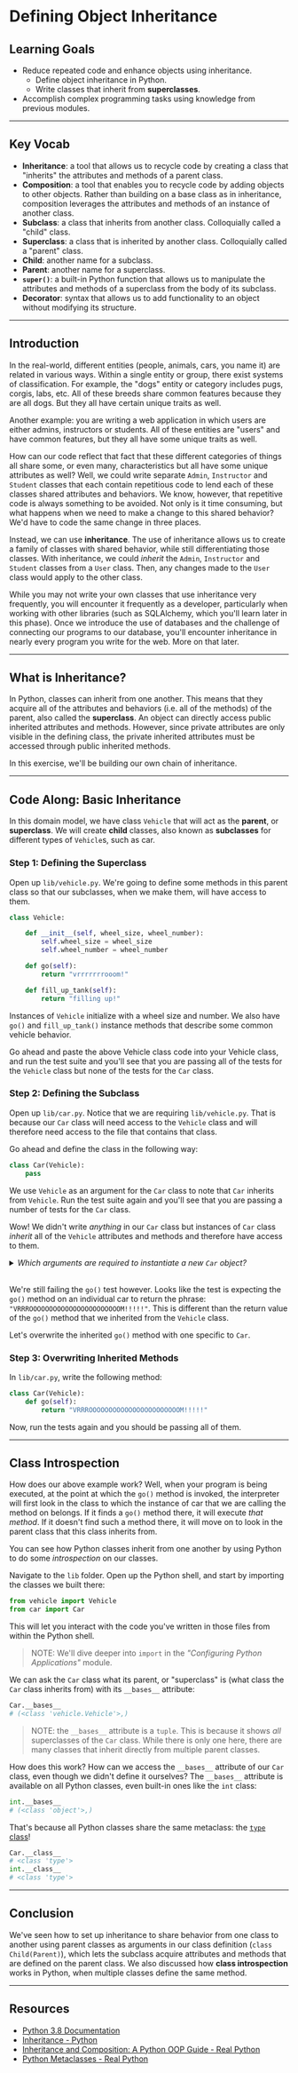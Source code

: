 # Defining Object Inheritance

## Learning Goals

- Reduce repeated code and enhance objects using inheritance.
  - Define object inheritance in Python.
  - Write classes that inherit from **superclasses**.
- Accomplish complex programming tasks using knowledge from previous modules.

---

## Key Vocab

- **Inheritance**: a tool that allows us to recycle code by creating a class
  that "inherits" the attributes and methods of a parent class.
- **Composition**: a tool that enables you to recycle code by adding objects to
  other objects. Rather than building on a base class as in inheritance,
  composition leverages the attributes and methods of an instance of another
  class.
- **Subclass**: a class that inherits from another class. Colloquially called a
  "child" class.
- **Superclass**: a class that is inherited by another class. Colloquially
  called a "parent" class.
- **Child**: another name for a subclass.
- **Parent**: another name for a superclass.
- **`super()`**: a built-in Python function that allows us to manipulate the
  attributes and methods of a superclass from the body of its subclass.
- **Decorator**: syntax that allows us to add functionality to an object without
  modifying its structure.

---

## Introduction

In the real-world, different entities (people, animals, cars, you name it) are
related in various ways. Within a single entity or group, there exist systems of
classification. For example, the "dogs" entity or category includes pugs,
corgis, labs, etc. All of these breeds share common features because they are
all dogs. But they all have certain unique traits as well.

Another example: you are writing a web application in which users are either
admins, instructors or students. All of these entities are "users" and have
common features, but they all have some unique traits as well.

How can our code reflect that fact that these different categories of things all
share some, or even many, characteristics but all have some unique attributes as
well? Well, we could write separate `Admin`, `Instructor` and `Student` classes
that each contain repetitious code to lend each of these classes shared
attributes and behaviors. We know, however, that repetitive code is always
something to be avoided. Not only is it time consuming, but what happens when we
need to make a change to this shared behavior? We'd have to code the same change
in three places.

Instead, we can use **inheritance**. The use of inheritance allows us to create
a family of classes with shared behavior, while still differentiating those
classes. With inheritance, we could _inherit_ the `Admin`, `Instructor` and
`Student` classes from a `User` class. Then, any changes made to the `User`
class would apply to the other class.

While you may not write your own classes that use inheritance very frequently,
you will encounter it frequently as a developer, particularly when working with
other libraries (such as SQLAlchemy, which you'll learn later in this phase).
Once we introduce the use of databases and the challenge of connecting our
programs to our database, you'll encounter inheritance in nearly every program
you write for the web. More on that later.

---

## What is Inheritance?

In Python, classes can inherit from one another. This means that they acquire
all of the attributes and behaviors (i.e. all of the methods) of the parent,
also called the **superclass**. An object can directly access public inherited
attributes and methods. However, since private attributes are only visible in
the defining class, the private inherited attributes must be accessed through
public inherited methods.

In this exercise, we'll be building our own chain of inheritance.

---

## Code Along: Basic Inheritance

In this domain model, we have class `Vehicle` that will act as the **parent**,
or **superclass**. We will create **child** classes, also known as
**subclasses** for different types of `Vehicle`s, such as car.

### Step 1: Defining the Superclass

Open up `lib/vehicle.py`. We're going to define some methods in this parent
class so that our subclasses, when we make them, will have access to them.

```py
class Vehicle:

    def __init__(self, wheel_size, wheel_number):
        self.wheel_size = wheel_size
        self.wheel_number = wheel_number

    def go(self):
        return "vrrrrrrrooom!"

    def fill_up_tank(self):
        return "filling up!"

```

Instances of `Vehicle` initialize with a wheel size and number. We also have
`go()` and `fill_up_tank()` instance methods that describe some common vehicle
behavior.

Go ahead and paste the above Vehicle class code into your Vehicle class, and run
the test suite and you'll see that you are passing all of the tests for the
`Vehicle` class but none of the tests for the `Car` class.

### Step 2: Defining the Subclass

Open up `lib/car.py`. Notice that we are requiring `lib/vehicle.py`. That is
because our `Car` class will need access to the `Vehicle` class and will
therefore need access to the file that contains that class.

Go ahead and define the class in the following way:

```py
class Car(Vehicle):
    pass
```

We use `Vehicle` as an argument for the `Car` class to note that `Car` inherits
from `Vehicle`. Run the test suite again and you'll see that you are passing a
number of tests for the `Car` class.

Wow! We didn't write _anything_ in our `Car` class but instances of `Car` class
_inherit_ all of the `Vehicle` attributes and methods and therefore have access
to them.

<details><summary><em>Which arguments are required to instantiate a new
<code>Car</code> object?</em></summary>
<p>

<h3><code>wheel_size</code> and <code>wheel_number</code></h3>

<p>Remember that the <code>__init__</code> magic method requires that you
use its arguments when instantiating a class.</p>
<p>This includes any subclasses that inherit it!</p>

</p>
</details>
<br/>

We're still failing the `go()` test however. Looks like the test is expecting
the `go()` method on an individual car to return the phrase:
`"VRRROOOOOOOOOOOOOOOOOOOOOOOM!!!!!"`. This is different than the return value
of the `go()` method that we inherited from the `Vehicle` class.

Let's overwrite the inherited `go()` method with one specific to `Car`.

### Step 3: Overwriting Inherited Methods

In `lib/car.py`, write the following method:

```py
class Car(Vehicle):
    def go(self):
        return "VRRROOOOOOOOOOOOOOOOOOOOOOOM!!!!!"
```

Now, run the tests again and you should be passing all of them.

---

## Class Introspection

How does our above example work? Well, when your program is being executed, at
the point at which the `go()` method is invoked, the interpreter will first look
in the class to which the instance of car that we are calling the method on
belongs. If it finds a `go()` method there, it will execute _that method_. If it
doesn't find such a method there, it will move on to look in the parent class
that this class inherits from.

You can see how Python classes inherit from one another by using Python to do
some _introspection_ on our classes.

Navigate to the `lib` folder. Open up the Python shell, and start by importing
the classes we built there:

```py
from vehicle import Vehicle
from car import Car
```

This will let you interact with the code you've written in those files from
within the Python shell.

> NOTE: We'll dive deeper into `import` in the _"Configuring Python
> Applications"_ module.

We can ask the `Car` class what its parent, or "superclass" is (what class the
`Car` class inherits from) with its `__bases__` attribute:

```py
Car.__bases__
# (<class 'vehicle.Vehicle'>,)
```

> NOTE: the `__bases__` attribute is a `tuple`. This is because it shows _all_
> superclasses of the `Car` class. While there is only one here, there are many
> classes that inherit directly from multiple parent classes.

How does this work? How can we access the `__bases__` attribute of our `Car`
class, even though we didn't define it ourselves? The `__bases__` attribute is
available on all Python classes, even built-in ones like the `int` class:

```py
int.__bases__
# (<class 'object'>,)
```

That's because all Python classes share the same metaclass: the
[`type` class](https://realpython.com/python-metaclasses/#:~:text=type%20is%20a%20metaclass%2C%20of,instance%20of%20the%20type%20metaclass.)!

```py
Car.__class__
# <class 'type'>
int.__class__
# <class 'type'>
```

---

## Conclusion

We've seen how to set up inheritance to share behavior from one class to another
using parent classes as arguments in our class definition
(`class Child(Parent)`), which lets the subclass acquire attributes and methods
that are defined on the parent class. We also discussed how **class
introspection** works in Python, when multiple classes define the same method.

---

## Resources

- [Python 3.8 Documentation](https://docs.python.org/3.8/)
- [Inheritance - Python](https://docs.python.org/3/tutorial/classes.html#inheritance)
- [Inheritance and Composition: A Python OOP Guide - Real Python](https://realpython.com/inheritance-composition-python/)
- [Python Metaclasses - Real Python](https://realpython.com/python-metaclasses)